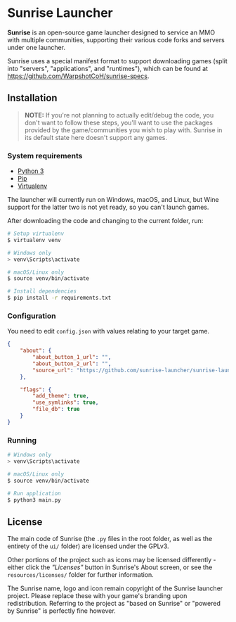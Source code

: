 # Sunrise Launcher
**Sunrise** is an open-source game launcher designed to service an MMO with multiple communities, supporting their various code forks and servers under one launcher.

Sunrise uses a special manifest format to support downloading games (split into "servers", "applications", and "runtimes"), which can be found at https://github.com/WarpshotCoH/sunrise-specs.

## Installation
> **NOTE:** If you're not planning to actually edit/debug the code, you don't want to follow these steps, you'll want to use the packages provided by the game/communities you wish to play with. Sunrise in its default state here doesn't support any games.

### System requirements
 - [Python 3](https://www.python.org/)
 - [Pip](https://pypi.org/project/pip/)
 - [Virtualenv](https://virtualenv.pypa.io)

The launcher will currently run on Windows, macOS, and Linux, but Wine support for the latter two is not yet ready, so you can't launch games.

After downloading the code and changing to the current folder, run:

```sh
# Setup virtualenv
$ virtualenv venv

# Windows only
> venv\Scripts\activate

# macOS/Linux only
$ source venv/bin/activate

# Install dependencies
$ pip install -r requirements.txt
```

### Configuration
You need to edit `config.json` with values relating to your target game.
```json
{
    "about": {
        "about_button_1_url": "",
        "about_button_2_url": "",
        "source_url": "https://github.com/sunrise-launcher/sunrise-launcher"
    },

    "flags": {
        "add_theme": true,
        "use_symlinks": true,
        "file_db": true
    }
}
```

### Running
```sh
# Windows only
> venv\Scripts\activate

# macOS/Linux only
$ source venv/bin/activate

# Run application
$ python3 main.py
```

## License
The main code of Sunrise (the `.py` files in the root folder, as well as the entirety of the `ui/` folder) are licensed under the GPLv3.

Other portions of the project such as icons may be licensed differently - either click the *"Licenses"* button in Sunrise's About screen, or see the `resources/licenses/` folder for further information.

The Sunrise name, logo and icon remain copyright of the Sunrise launcher project. Please replace these with your game's branding upon redistribution. Referring to the project as "based on Sunrise" or "powered by Sunrise" is perfectly fine however.
